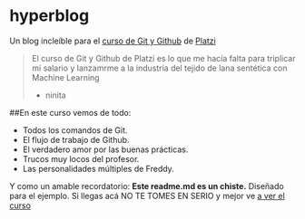 # hyperblog
Un blog incleíble para el [curso de Git y Github](https://www.wordreference.com/es/translation.asp?tranword=readme) de [Platzi](https://www.wordreference.com/es/translation.asp?tranword=readme)

>El curso de Git y Github  de Platzi es lo que me hacía falta para triplicar mi salario  y lanzamrme a la industria del tejido de lana sentética con Machine Learning
> - ninita 

##En este curso vemos de todo: 

* Todos los comandos de Git.
* El flujo de trabajo de Github.
* El verdadero amor por las buenas prácticas.
* Trucos muy locos del profesor.
* Las personalidades múltiples de Freddy.

Y como un amable recordatorio: **Este readme.md es un chiste.** Diseñado para el ejemplo. Si llegas acá NO TE TOMES EN SERIO y mejor ve [a ver el curso](https://www.wordreference.com/es/translation.asp?tranword=readme) 
